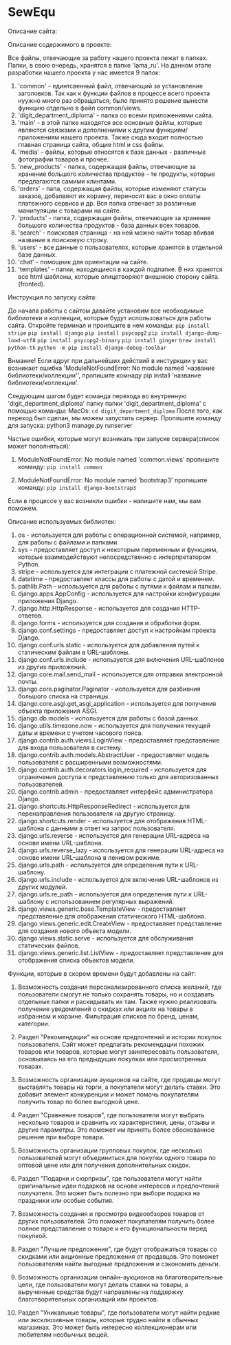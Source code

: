 # SewEqu
Описание сайта:



Описание содержимого в проекте:

Все файлы, отвечающие за работу нашего проекта лежат в папках. Папки, в свою очередь, хранятся в папке 'lama_ru'. На данном этапе разработки нашего проекта у нас имеется 9 папок:

1. 'common' - единтсвенный файл, отвечающий за установление заголовков. Так как к функции файлов в процессе всего проекта нуужно много раз обращаться, было принято решение вынести функцию отдельно в файл common/views.
2. 'digit_department_diploma' - папка со всеми приложениями сайта.
3. 'main' - в этой папке находятся все основные файлы, которые являются связками и дополнениями к другим функциям/приложениям нашего проекта. Также сюда входит полностью главная страница сайта, общие html и css файлы.
4. 'media' - файлы, которые относятся к базе данных - различные фотографии товаров и прочее.
5. 'new_products' - папка, содержащая файлы, отвечающие за хранение большого количества продуктов - те продукты, которые предлагаются самими клинтами.
6. 'orders' - папа, содержащая файлы, которые изменяют статусы заказов, добалвяют их корзину, переносят вас в окно оплаты платежного сервиса и др. Вся папка отвечает за различные манипуляции с товарами на сайте.
7. 'products' - папка, содержащая файлы, отвечающие за хранение большого количества продуктов - база данных всех товаров. 
8. 'search' - поисковая страница - на ней можно найти товар вбивая название в поисковую строку.
9. 'users' - все данные о пользователях, которые хранятся в отдельной базе данных.
10. 'chat' - помощник для ориентации на сайте.
11. 'templates' - папки, находящиеся в каждой подпапке. В них хранятся все html шаблоны, которые олицетворяют внешнюю сторону сайта. (fronted).

Инструкция по запуску сайта:

До начала работы с сайтом давайте установим все необходимые библиотеки и коллекции, которые будут использоваться для работы сайта. Откройте терминал и проипшите в нем команды:
`pip install stripe`
`pip install django`
`pip install psycopg2`
`pip install django-dump-load-utf8`
`pip install psycopg2-binary`
`pip install ginger`
`brew install python-tk`
`python -m pip install django-debug-toolbar`

Внмание! Если вдруг при дальнейших действий в инстуркции у вас возникает ошибка 'ModuleNotFoundError: No module named 'название библиотеки/коллекции'', пропишите комнаду pip install 'название библиотеки/коллекции'.

Следующим шагом будет команда перехода во внутренную 'digit_department_diploma' папку папки 'digit_department_diploma' с помощью команды:
MacOs:
`cd digit_department_diploma`
После того, как переход был сделан, мы можем запустить сервер. Пропишите команду для запуска:
python3 manage.py runserver

Частые ошибки, которые могут возникать при запуске сервера(список может пополняться):

1. ModuleNotFoundError: No module named 'common.views'
пропишите команду:
`pip install common`

2. ModuleNotFoundError: No module named 'bootstrap3'
пропишите команду:
`pip install django-bootstrap3`

Если в процессе у вас возникли ошибки - напишите нам, мы вам поможем.

Описание используемых библиотек:

1. os - используется для работы с операционной системой, например, для работы с файлами и папками.
2. sys - предоставляет доступ к некоторым переменным и функциям, которые взаимодействуют непосредственно с интерпретатором Python.
3. stripe - используется для интеграции с платежной системой Stripe.
4. datetime - предоставляет классы для работы с датой и временем.
5. pathlib.Path - используется для работы с путями к файлам и папкам.
6. django.apps.AppConfig - используется для настройки конфигурации приложения Django.
7. django.http.HttpResponse - используется для создания HTTP-ответов.
8. django.forms - используется для создания и обработки форм.
9. django.conf.settings - предоставляет доступ к настройкам проекта Django.
10. django.conf.urls.static - используется для добавления путей к статическим файлам в URL-шаблоны.
11. django.conf.urls.include - используется для включения URL-шаблонов из других приложений.
12. django.core.mail.send_mail - используется для отправки электронной почты.
13. django.core.paginator.Paginator - используется для разбиения большого списка на страницы.
14. django.core.asgi.get_asgi_application - используется для получения объекта приложения ASGI.
15. django.db.models - используется для работы с базой данных.
16. django.utils.timezone.now - используется для получения текущей даты и времени с учетом часового пояса.
17. django.contrib.auth.views.LoginView - предоставляет представление для входа пользователя в систему.
18. django.contrib.auth.models.AbstractUser - предоставляет модель пользователя с расширенными возможностями.
19. django.contrib.auth.decorators.login_required - используется для ограничения доступа к представлению только для авторизованных пользователей.
20. django.contrib.admin - предоставляет интерфейс администратора Django.
21. django.shortcuts.HttpResponseRedirect - используется для перенаправления пользователя на другую страницу.
22. django.shortcuts.render - используется для отображения HTML-шаблона с данными в ответ на запрос пользователя.
23. django.urls.reverse - используется для генерации URL-адреса на основе имени URL-шаблона.
24. django.urls.reverse_lazy - используется для генерации URL-адреса на основе имени URL-шаблона в ленивом режиме.
25. django.urls.path - используется для определения пути к URL-шаблону.
26. django.urls.include - используется для включения URL-шаблонов из других модулей.
27. django.urls.re_path - используется для определения пути к URL-шаблону с использованием регулярных выражений.
28. django.views.generic.base.TemplateView - предоставляет представление для отображения статического HTML-шаблона.
29. django.views.generic.edit.CreateView - предоставляет представление для создания нового объекта модели.
30. django.views.static.serve - используется для обслуживания статических файлов.
31. django.views.generic.list.ListView - предоставляет представление для отображения списка объектов модели.

Функции, которые в скором времени будут добавлены на сайт:

1. Возможность создания персонализированного списка желаний, где пользователи смогут не только сохранять товары, но и создавать отдельные папки и раскидывать их там. Также нужно реализовать получение уведомлений о скидках или акциях на товары в избранном и корзине. Фильтрация списков по бренд, ценам, категории.

2. Раздел "Рекомендации" на основе предпочтений и истории покупок пользователя. Сайт может предлагать рекомендации похожих товаров или товаров, которые могут заинтересовать пользователя, основываясь на его предыдущих покупках или просмотренных товарах.

3. Возможность организации аукционов на сайте, где продавцы могут выставлять товары на торги, а покупатели могут делать ставки. Это добавит элемент конкуренции и может помочь покупателям получить товар по более выгодной цене.

4. Раздел "Сравнение товаров", где пользователи могут выбрать несколько товаров и сравнить их характеристики, цены, отзывы и другие параметры. Это поможет им принять более обоснованное решение при выборе товара.

5. Возможность организации групповых покупок, где несколько пользователей могут объединиться для покупки одного товара по оптовой цене или для получения дополнительных скидок.

6. Раздел "Подарки и сюрпризы", где пользователи могут найти оригинальные идеи подарков на основе интересов и предпочтений получателя. Это может быть полезно при выборе подарка на праздники или особые события.

7. Возможность создания и просмотра видеообзоров товаров от других пользователей. Это поможет покупателям получить более полное представление о товаре и его функциональности перед покупкой.

8. Раздел "Лучшие предложения", где будут отображаться товары со скидками или акционные предложения от продавцов. Это поможет пользователям найти выгодные предложения и сэкономить деньги.

9. Возможность организации онлайн-аукционов на благотворительные цели, где пользователи могут делать ставки на товары, а вырученные средства будут направлены на поддержку благотворительных организаций или проектов.

10. Раздел "Уникальные товары", где пользователи могут найти редкие или эксклюзивные товары, которые трудно найти в обычных магазинах. Это может быть интересно коллекционерам или любителям необычных вещей.
